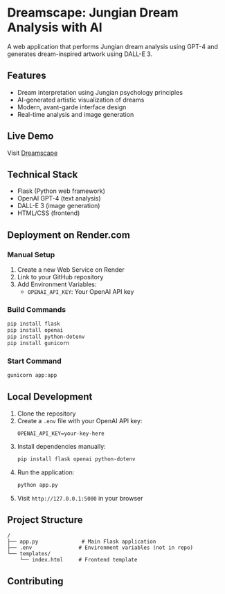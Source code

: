 # Dreamscape: Jungian Dream Analysis with AI

A web application that performs Jungian dream analysis using GPT-4 and generates dream-inspired artwork using DALL-E 3.

## Features

- Dream interpretation using Jungian psychology principles
- AI-generated artistic visualization of dreams
- Modern, avant-garde interface design
- Real-time analysis and image generation

## Live Demo

Visit [Dreamscape](https://cart498a4.onrender.com/)

## Technical Stack

- Flask (Python web framework)
- OpenAI GPT-4 (text analysis)
- DALL-E 3 (image generation)
- HTML/CSS (frontend)

## Deployment on Render.com

### Manual Setup

1. Create a new Web Service on Render
2. Link to your GitHub repository
3. Add Environment Variables:
   - `OPENAI_API_KEY`: Your OpenAI API key

### Build Commands
```bash
pip install flask
pip install openai
pip install python-dotenv
pip install gunicorn
```

### Start Command
```bash
gunicorn app:app
```

## Local Development

1. Clone the repository
2. Create a `.env` file with your OpenAI API key:
   ```
   OPENAI_API_KEY=your-key-here
   ```
3. Install dependencies manually:
   ```bash
   pip install flask openai python-dotenv
   ```
4. Run the application:
   ```bash
   python app.py
   ```
5. Visit `http://127.0.0.1:5000` in your browser

## Project Structure
```
/
├── app.py              # Main Flask application
├── .env               # Environment variables (not in repo)
└── templates/
    └── index.html     # Frontend template
```

## Contributing


